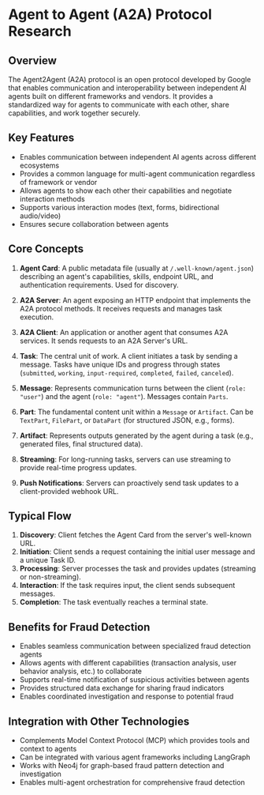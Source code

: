 # Agent to Agent (A2A) Protocol Research

## Overview
The Agent2Agent (A2A) protocol is an open protocol developed by Google that enables communication and interoperability between independent AI agents built on different frameworks and vendors. It provides a standardized way for agents to communicate with each other, share capabilities, and work together securely.

## Key Features
- Enables communication between independent AI agents across different ecosystems
- Provides a common language for multi-agent communication regardless of framework or vendor
- Allows agents to show each other their capabilities and negotiate interaction methods
- Supports various interaction modes (text, forms, bidirectional audio/video)
- Ensures secure collaboration between agents

## Core Concepts
1. **Agent Card**: A public metadata file (usually at `/.well-known/agent.json`) describing an agent's capabilities, skills, endpoint URL, and authentication requirements. Used for discovery.

2. **A2A Server**: An agent exposing an HTTP endpoint that implements the A2A protocol methods. It receives requests and manages task execution.

3. **A2A Client**: An application or another agent that consumes A2A services. It sends requests to an A2A Server's URL.

4. **Task**: The central unit of work. A client initiates a task by sending a message. Tasks have unique IDs and progress through states (`submitted`, `working`, `input-required`, `completed`, `failed`, `canceled`).

5. **Message**: Represents communication turns between the client (`role: "user"`) and the agent (`role: "agent"`). Messages contain `Parts`.

6. **Part**: The fundamental content unit within a `Message` or `Artifact`. Can be `TextPart`, `FilePart`, or `DataPart` (for structured JSON, e.g., forms).

7. **Artifact**: Represents outputs generated by the agent during a task (e.g., generated files, final structured data).

8. **Streaming**: For long-running tasks, servers can use streaming to provide real-time progress updates.

9. **Push Notifications**: Servers can proactively send task updates to a client-provided webhook URL.

## Typical Flow
1. **Discovery**: Client fetches the Agent Card from the server's well-known URL.
2. **Initiation**: Client sends a request containing the initial user message and a unique Task ID.
3. **Processing**: Server processes the task and provides updates (streaming or non-streaming).
4. **Interaction**: If the task requires input, the client sends subsequent messages.
5. **Completion**: The task eventually reaches a terminal state.

## Benefits for Fraud Detection
- Enables seamless communication between specialized fraud detection agents
- Allows agents with different capabilities (transaction analysis, user behavior analysis, etc.) to collaborate
- Supports real-time notification of suspicious activities between agents
- Provides structured data exchange for sharing fraud indicators
- Enables coordinated investigation and response to potential fraud

## Integration with Other Technologies
- Complements Model Context Protocol (MCP) which provides tools and context to agents
- Can be integrated with various agent frameworks including LangGraph
- Works with Neo4j for graph-based fraud pattern detection and investigation
- Enables multi-agent orchestration for comprehensive fraud detection
